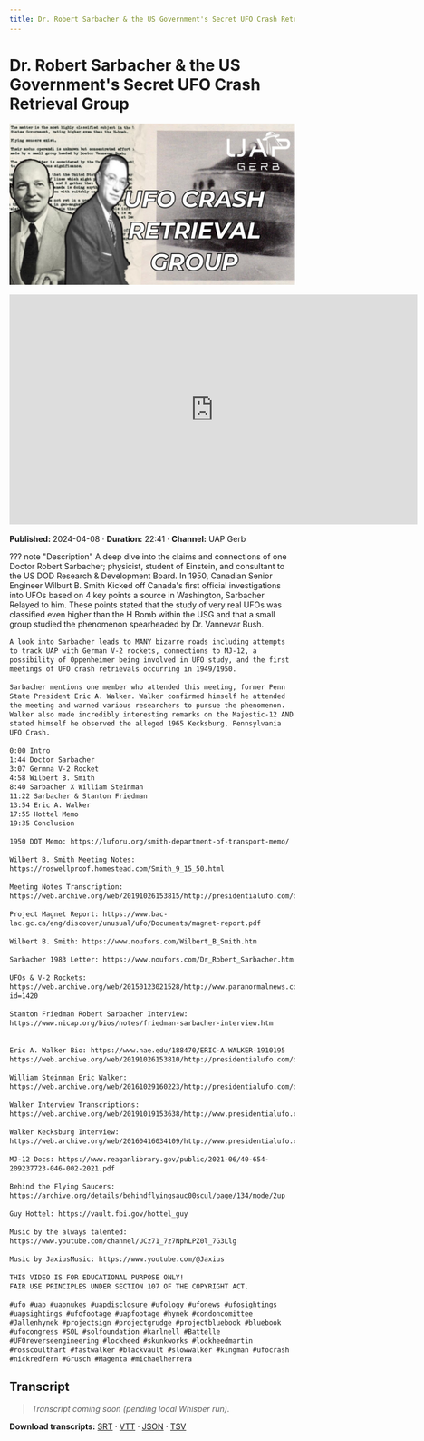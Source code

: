 ```yaml
---
title: Dr. Robert Sarbacher & the US Government's Secret UFO Crash Retrieval Group
---
```


# Dr. Robert Sarbacher & the US Government's Secret UFO Crash Retrieval Group

![thumbnail](../videos/R7DyJRf14nU-dr-robert-sarbacher-the-us-governments-secret-ufo-crash-retrieval-group/thumb.jpg)

<iframe width="720" height="405" src="https://www.youtube.com/embed/R7DyJRf14nU" frameborder="0" allowfullscreen></iframe>

**Published:** 2024-04-08  ·  **Duration:** 22:41  ·  **Channel:** UAP Gerb

??? note "Description"
    A deep dive into the claims and connections of one Doctor Robert Sarbacher; physicist, student of Einstein, and consultant to the US DOD Research & Development Board. In 1950, Canadian Senior Engineer Wilburt B. Smith Kicked off Canada's first official investigations into UFOs based on 4 key points a source in Washington, Sarbacher Relayed to him. These points stated that the study of very real UFOs was classified even higher than the H Bomb within the USG and that a small group studied the phenomenon spearheaded by Dr. Vannevar Bush.
    
    A look into Sarbacher leads to MANY bizarre roads including attempts to track UAP with German V-2 rockets, connections to MJ-12, a possibility of Oppenheimer being involved in UFO study, and the first meetings of UFO crash retrievals occurring in 1949/1950.
    
    Sarbacher mentions one member who attended this meeting, former Penn State President Eric A. Walker. Walker confirmed himself he attended the meeting and warned various researchers to pursue the phenomenon. Walker also made incredibly interesting remarks on the Majestic-12 AND stated himself he observed the alleged 1965 Kecksburg, Pennsylvania UFO Crash. 
    
    0:00 Intro
    1:44 Doctor Sarbacher
    3:07 Germna V-2 Rocket
    4:58 Wilbert B. Smith
    8:40 Sarbacher X William Steinman
    11:22 Sarbacher & Stanton Friedman
    13:54 Eric A. Walker
    17:55 Hottel Memo
    19:35 Conclusion 
    
    1950 DOT Memo: https://luforu.org/smith-department-of-transport-memo/
    
    Wilbert B. Smith Meeting Notes: https://roswellproof.homestead.com/Smith_9_15_50.html
    
    Meeting Notes Transcription: https://web.archive.org/web/20191026153815/http://presidentialufo.com/old_site/sarbacher_interview.htm
    
    Project Magnet Report: https://www.bac-lac.gc.ca/eng/discover/unusual/ufo/Documents/magnet-report.pdf
    
    Wilbert B. Smith: https://www.noufors.com/Wilbert_B_Smith.htm
    
    Sarbacher 1983 Letter: https://www.noufors.com/Dr_Robert_Sarbacher.htm
    
    UFOs & V-2 Rockets: https://web.archive.org/web/20150123021528/http://www.paranormalnews.com/article.aspx?id=1420
    
    Stanton Friedman Robert Sarbacher Interview: https://www.nicap.org/bios/notes/friedman-sarbacher-interview.htm 
    
    
    Eric A. Walker Bio: https://www.nae.edu/188470/ERIC-A-WALKER-1910195 
    https://web.archive.org/web/20191026153810/http://presidentialufo.com/old_site/dr__eric_walker.htm 
    
    William Steinman Eric Walker: https://web.archive.org/web/20161029160223/http://presidentialufo.com/old_site/august_30,_1987.htm 
    
    Walker Interview Transcriptions: https://web.archive.org/web/20191019153638/http://www.presidentialufo.com/old_site/walker_interviews.htm
    
    Walker Kecksburg Interview: https://web.archive.org/web/20160416034109/http://www.presidentialufo.com/old_site/walker_kecksburg.htm
    
    MJ-12 Docs: https://www.reaganlibrary.gov/public/2021-06/40-654-209237723-046-002-2021.pdf
    
    Behind the Flying Saucers: https://archive.org/details/behindflyingsauc00scul/page/134/mode/2up 
    
    Guy Hottel: https://vault.fbi.gov/hottel_guy
    
    Music by the always talented: https://www.youtube.com/channel/UCz71_7z7NphLPZ0l_7G3Llg
    
    Music by JaxiusMusic: https://www.youtube.com/@Jaxius
    
    THIS VIDEO IS FOR EDUCATIONAL PURPOSE ONLY! 
    FAIR USE PRINCIPLES UNDER SECTION 107 OF THE COPYRIGHT ACT.
    
    #ufo #uap #uapnukes #uapdisclosure #ufology #ufonews #ufosightings #uapsightings #ufofootage #uapfootage #hynek #condoncomittee #Jallenhynek #projectsign #projectgrudge #projectbluebook #bluebook #ufocongress #SOL #solfoundation #karlnell #Battelle #UFOreverseengineering #lockheed #skunkworks #lockheedmartin #rosscoulthart #fastwalker #blackvault #slowwalker #kingman #ufocrash #nickredfern #Grusch #Magenta #michaelherrera

## Transcript
> _Transcript coming soon (pending local Whisper run)._

**Download transcripts:** [SRT](../videos/R7DyJRf14nU-dr-robert-sarbacher-the-us-governments-secret-ufo-crash-retrieval-group/transcript.srt) · [VTT](../videos/R7DyJRf14nU-dr-robert-sarbacher-the-us-governments-secret-ufo-crash-retrieval-group/transcript.vtt) · [JSON](../videos/R7DyJRf14nU-dr-robert-sarbacher-the-us-governments-secret-ufo-crash-retrieval-group/transcript.json) · [TSV](../videos/R7DyJRf14nU-dr-robert-sarbacher-the-us-governments-secret-ufo-crash-retrieval-group/transcript.tsv)
